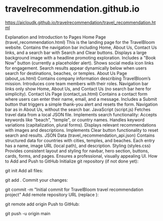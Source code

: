 # travelrecommendation.github.io
https://aicloudk.github.io/travelrecommendation/travel_recommendation.html

Explanation and Introduction to Pages
Home Page (travel_recommendation.html)
This is the landing page for the TravelBloom website.
Contains the navigation bar including Home, About Us, Contact Us links, and a search bar with Search and Clear buttons.
Displays a large background image with a headline promoting exploration.
Includes a "Book Now" button (currently a placeholder alert).
Shows social media icon links for engagement.
Search results appear dynamically below when users search for destinations, beaches, or temples.
About Us Page (about_us.html)
Contains company information describing TravelBloom’s mission.
Introduces core team members with their roles.
Navigation bar links only show Home, About Us, and Contact Us (no search bar here for simplicity).
Contact Us Page (contact_us.html)
Contains a contact form where users can enter their name, email, and a message.
Includes a Submit button that triggers a simple thank-you alert and resets the form.
Navigation bar as in About Us, without the search bar.
JavaScript (script.js)
Fetches travel data from a local JSON file.
Implements search functionality:
Accepts keywords like "beach", "temple", or country names.
Handles keyword variations (capitalization, plural forms).
Displays relevant recommendations with images and descriptions.
Implements Clear button functionality to reset search and results.
JSON Data (travel_recommendation_api.json)
Contains structured data for countries with cities, temples, and beaches.
Each entry has a name, image URL (local path), and description.
Styling (styles.css)
Provides consistent layout and styling for navbar, hero section, buttons, cards, forms, and pages.
Ensures a professional, visually appealing UI.
How to Add and Push to GitHub
Initialize git repository (if not done yet):

git init
Add all files:

git add .
Commit your changes:

git commit -m "Initial commit for TravelBloom travel recommendation project"
Add remote repository URL (replace <your-repo-url>):

git remote add origin <your-repo-url>
Push to GitHub:

git push -u origin main
